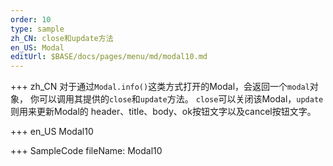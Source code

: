 ```yaml
--- 
order: 10
type: sample
zh_CN: close和update方法
en_US: Modal
editUrl: $BASE/docs/pages/menu/md/modal10.md
---
```


+++ zh_CN
对于通过<Code>Modal.info()</Code>这类方式打开的Modal，会返回一个<Code>modal</Code>对象，
你可以调用其提供的<Code>close</Code>和<Code>update</Code>方法。
<Code>close</Code>可以关闭该Modal，<Code>update</Code>则用来更新Modal的
header、title、body、ok按钮文字以及cancel按钮文字。
     
       
+++ en_US
Modal10

+++ SampleCode
fileName: Modal10
